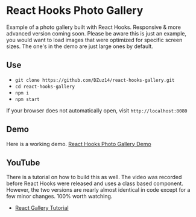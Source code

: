 # React Hooks Photo Gallery

Example of a photo gallery built with React Hooks. Responsive & more advanced version coming soon. Please be aware this is just an example, you would want to load images that were optimized for specific screen sizes. The one's in the demo are just large ones by default.

## Use

- `git clone https://github.com/DZuz14/react-hooks-gallery.git`
- `cd react-hooks-gallery`
- `npm i`
- `npm start`

If your browser does not automatically open, visit `http://localhost:8080`

## Demo

Here is a working demo. [React Hooks Photo Gallery Demo](https://dzuz14.github.io/react-hooks-gallery/)

## YouTube

There is a tutorial on how to build this as well. The video was recorded before React Hooks were released and uses a class based component. However, the two versions are nearly almost identical in code except for a few minor changes. 100% worth watching.

- [React Gallery Tutorial](https://www.youtube.com/watch?v=GZ4d3HEn9zg)
